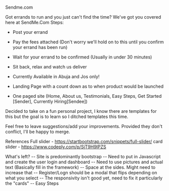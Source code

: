 Sendme.com

Got errands to run and you just can't find the time? We've got you covered here at SendMe.Com
Steps:
- Post your errand
- Pay the fees attached (Don't worry we'll hold on to this until you confirm your errand has been run)
- Wait for your errand to be confirmed (Usually in under 30 minutes)
- Sit back, relax and watch us deliver
- Currently Available in Abuja and Jos only!


- Landing Page with a count down as to when product would be launched
- One paged site (Home, About us, Testimonials, Easy Steps, Get Started [Sender], Currently Hiring[Sendee])

Decided to take on a fun personal project, I know there are templates for this but the goal is to learn so I ditched templates this time.

Feel free to leave suggestions/add your improvements. Provided they don't conflict, I'll be happy to merge.

References
Full slider - https://startbootstrap.com/snippets/full-slider/
card slider - https://www.codeply.com/p/SjT9H9IPZS

What's left?
-- Site is predominantly bootstrap
-- Need to put in Javascript and create the user login and dashboard
-- Need to use pictures and actual text (Basically fill in the framework)
-- Space at the sides. Might need to increase that
-- Register/Logn should be a modal that flips depending on what you select
-- The responsivity isn't good yet, need to fix it particularly the "cards" -- Easy Steps